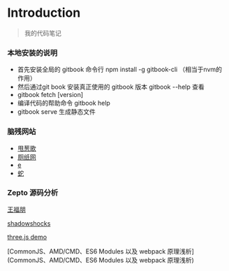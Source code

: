 # Introduction

> 我的代码笔记

### 本地安装的说明

- 首先安装全局的 gitbook 命令行 npm install -g gitbook-cli （相当于nvm的作用）
- 然后通过git book 安装真正使用的 gitbook 版本 gitbook --help 查看
- gitbook fetch [version]
- 编译代码的帮助命令 gitbook help
- gitbook serve 生成静态文件

### 脑残网站

- [甩葱歌](http://leekspin.com/)
- [厕纸网](http://papertoilet.com/)
- [e](http://muchbetterthanthis.com/)
- [蛇](http://www.staggeringbeauty.com/)

### Zepto 源码分析

[王福朋](https://www.kancloud.cn/wangfupeng/zepto-design-srouce/173680)

[shadowshocks](https://crifan.github.io/scientific_network_summary/website/server_client_mode/ss_client/client_mac.html)

[three.js demo](https://mrdoob.com/#/158/threejs_sketches)

[CommonJS、AMD/CMD、ES6 Modules 以及 webpack 原理浅析](CommonJS、AMD/CMD、ES6 Modules 以及 webpack 原理浅析)